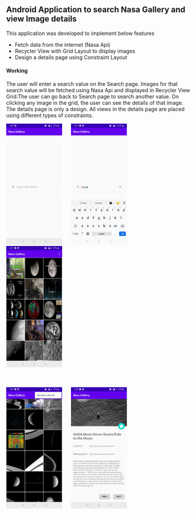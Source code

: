 
##  Android Application to search Nasa Gallery and view Image details

This application was developed to implement below features

* Fetch data from the internet (Nasa Api)
* Recycler View with Grid Layout to display images
* Design a details page using Constraint Layout

#### Working

The user will enter a search value on the Search page. Images for that search value will be fetched using Nasa Api and displayed in Recycler View Grid.The user can go back to Search page to search another value. On clicking any image in the grid, the user can see the details of that image. The details page is only a design. All views in the details page are placed using different types of constraints. 

<img src="Images/SearchPage.jpg" width="30%">&nbsp;&nbsp;&nbsp;&nbsp;&nbsp;&nbsp;<img src="Images/EnterSearch.jpg" width="30%">&nbsp;&nbsp;&nbsp;&nbsp;&nbsp;&nbsp;
<img src="Images/ImageGrid.jpg" width="30%">
</br></br></br></br>
<img src="Images/BackToSearchOption.jpg" width="30%">&nbsp;&nbsp;&nbsp;&nbsp;&nbsp;&nbsp;<img src="Images/DetailPage.jpg" width="30%">
